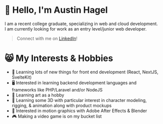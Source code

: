 # 👋 Hello, I'm Austin Hagel

I am a recent college graduate, specializing in web and cloud development. I am currently looking for work as an entry level/junior web developer.

>Connect with me on [LinkedIn](https://austin.fo/linkedin/)!

# 😸 My Interests & Hobbies

- 🤹 Learning lots of new things for front end development (React, NextJS, SvelteKit)
- 🖥️ Interested in learning backend development languages and frameworks like PHP/Laravel and/or NodeJS
- 🎨 Learning art as a hobby
- 🦾 Learning some 3D with particular interest in character modeling, rigging, & animation along with product mockups
- 🏃 Interested in motion graphics with Adobe After Effects & Blender
- 🎮 Making a video game is on my bucket list
